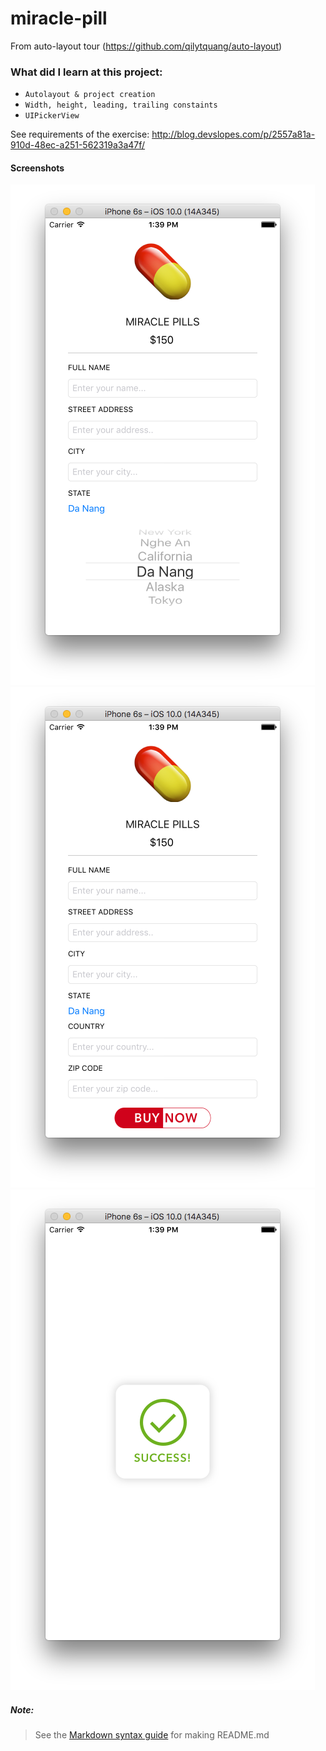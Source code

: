 # miracle-pill
From auto-layout tour (https://github.com/qilytquang/auto-layout)

### What did I learn at this project:
* `Autolayout & project creation`
* `Width, height, leading, trailing constaints`
* `UIPickerView`

See requirements of the exercise: http://blog.devslopes.com/p/2557a81a-910d-48ec-a251-562319a3a47f/

#### Screenshots
[id1]: /screenshot1.png "Screenshot 1 of MiraclePill"
[id2]: /screenshot2.png "Screenshot 2 of MiraclePill"
[id3]: /screenshot3.png "Screenshot 3 of MiraclePill"

![Screenshot1][id1]
![Screenshot2][id2]
![Screenshot3][id3]

##### Note:
> See the [Markdown syntax guide](https://confluence.atlassian.com/bitbucketserver/markdown-syntax-guide-776639995.html)
> for making README.md
